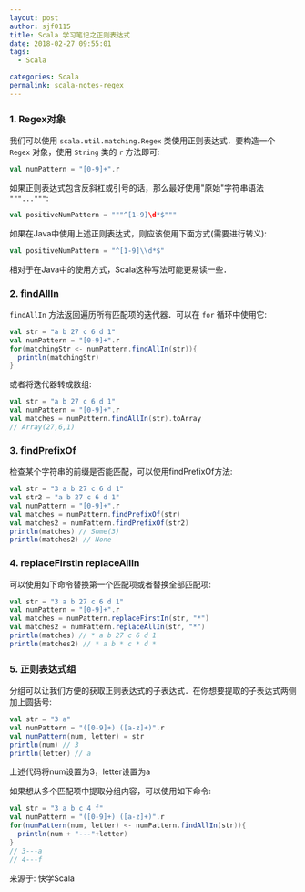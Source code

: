 ```yaml
---
layout: post
author: sjf0115
title: Scala 学习笔记之正则表达式
date: 2018-02-27 09:55:01
tags:
  - Scala

categories: Scala
permalink: scala-notes-regex
---
```


### 1. Regex对象

我们可以使用 `scala.util.matching.Regex` 类使用正则表达式．要构造一个 `Regex` 对象，使用 `String` 类的 `r` 方法即可:
```scala
val numPattern = "[0-9]+".r
```
如果正则表达式包含反斜杠或引号的话，那么最好使用"原始"字符串语法 `"""..."""`:
```scala
val positiveNumPattern = """^[1-9]\d*$"""
```
如果在Java中使用上述正则表达式，则应该使用下面方式(需要进行转义):
```scala
val positiveNumPattern = "^[1-9]\\d*$"
```
相对于在Java中的使用方式，Scala这种写法可能更易读一些．

### 2. findAllIn

`findAllIn` 方法返回遍历所有匹配项的迭代器．可以在 `for` 循环中使用它:
```scala
val str = "a b 27 c 6 d 1"
val numPattern = "[0-9]+".r
for(matchingStr <- numPattern.findAllIn(str)){
  println(matchingStr)
}
```
或者将迭代器转成数组:
```scala
val str = "a b 27 c 6 d 1"
val numPattern = "[0-9]+".r
val matches = numPattern.findAllIn(str).toArray
// Array(27,6,1)
```
### 3. findPrefixOf

检查某个字符串的前缀是否能匹配，可以使用findPrefixOf方法:
```scala
val str = "3 a b 27 c 6 d 1"
val str2 = "a b 27 c 6 d 1"
val numPattern = "[0-9]+".r
val matches = numPattern.findPrefixOf(str)
val matches2 = numPattern.findPrefixOf(str2)
println(matches) // Some(3)
println(matches2) // None
```
### 4. replaceFirstIn replaceAllIn

可以使用如下命令替换第一个匹配项或者替换全部匹配项:
```scala
val str = "3 a b 27 c 6 d 1"
val numPattern = "[0-9]+".r
val matches = numPattern.replaceFirstIn(str, "*")
val matches2 = numPattern.replaceAllIn(str, "*")
println(matches) // * a b 27 c 6 d 1
println(matches2) // * a b * c * d *
```

### 5. 正则表达式组

分组可以让我们方便的获取正则表达式的子表达式．在你想要提取的子表达式两侧加上圆括号:
```scala
val str = "3 a"
val numPattern = "([0-9]+) ([a-z]+)".r
val numPattern(num, letter) = str
println(num) // 3
println(letter) // a
```
上述代码将num设置为3，letter设置为a

如果想从多个匹配项中提取分组内容，可以使用如下命令:
```scala
val str = "3 a b c 4 f"
val numPattern = "([0-9]+) ([a-z]+)".r
for(numPattern(num, letter) <- numPattern.findAllIn(str)){
  println(num + "---"+letter)
}
// 3---a
// 4---f
```


来源于: 快学Scala
